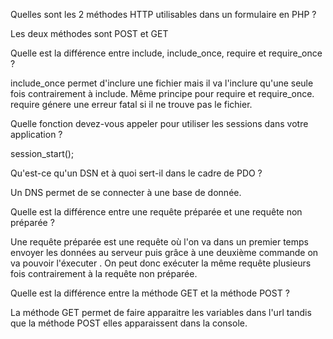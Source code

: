 Quelles sont les 2 méthodes HTTP utilisables dans un formulaire en PHP ?

Les deux méthodes sont POST et GET

Quelle est la différence entre include, include_once, require et require_once ?

include_once permet d'inclure une fichier mais il va l'inclure qu'une seule fois contrairement à include. Même principe pour require et require_once. require génere une erreur fatal si il ne trouve pas le fichier.

Quelle fonction devez-vous appeler pour utiliser les sessions dans votre application ?

session_start();

Qu'est-ce qu'un DSN et à quoi sert-il dans le cadre de PDO ?

Un DNS permet de se connecter à une base de donnée.

Quelle est la différence entre une requête préparée et une requête non préparée ?

Une requête préparée est une requête où l'on va dans un premier temps envoyer les données au serveur puis grâce à une deuxième commande on va pouvoir l'éxecuter . On peut donc exécuter la même requête plusieurs fois contrairement à la requête non préparée.

Quelle est la différence entre la méthode GET et la méthode POST ?

La méthode GET permet de faire apparaitre les variables dans l'url tandis que la méthode POST elles apparaissent dans la console.